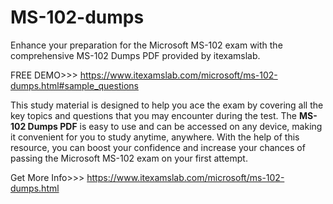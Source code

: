 # MS-102-dumps
Enhance your preparation for the Microsoft MS-102 exam with the comprehensive MS-102 Dumps PDF provided by itexamslab. 


FREE DEMO>>>  https://www.itexamslab.com/microsoft/ms-102-dumps.html#sample_questions

This study material is designed to help you ace the exam by covering all the key topics and questions that you may encounter during the test. The **MS-102 Dumps PDF** is easy to use and can be accessed on any device, making it convenient for you to study anytime, anywhere. With the help of this resource, you can boost your confidence and increase your chances of passing the Microsoft MS-102 exam on your first attempt.

Get More Info>>> https://www.itexamslab.com/microsoft/ms-102-dumps.html
